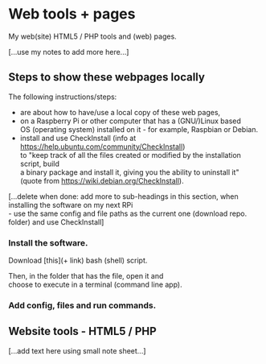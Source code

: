 # Web tools + pages
My web(site) HTML5 / PHP tools and (web) pages.

\[...use my notes to add more here...]

## Steps to show these webpages locally

The following instructions/steps:
 - are about how to have/use a local copy of these web pages,
 - on a Raspberry Pi or other computer that has a (GNU/)Linux based  
 OS (operating system) installed on it - for example, Raspbian or Debian.
 - install and use CheckInstall (info at <https://help.ubuntu.com/community/CheckInstall>)  
 to "keep track of all the files created or modified by the installation script, build  
 a binary package and install it, giving you the ability to uninstall it"  
 (quote from <https://wiki.debian.org/CheckInstall>).

\[...delete when done: add more to sub-headings in this section, when installing the software on my next RPi  
 \- use the same config and file paths as the current one (download repo. folder) and use CheckInstall]

### Install the software.

Download [this]\(+ link) bash (shell) script.

Then, in the folder that has the file, open it and  
choose to execute in a terminal (command line app).

### Add config, files and run commands. 

## Website tools - HTML5 / PHP
\[...add text here using small note sheet...]
